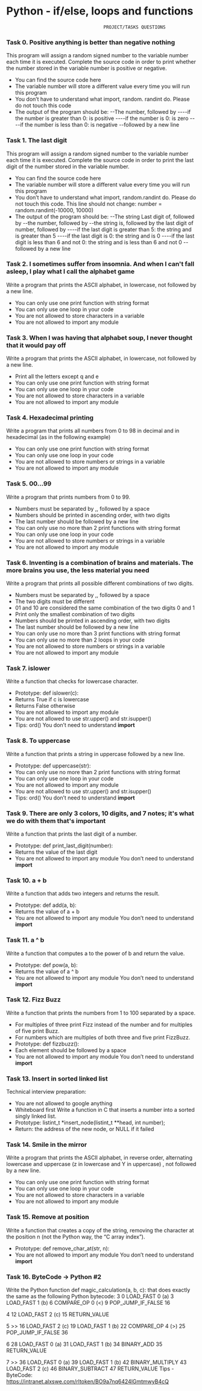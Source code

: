 # Python - if/else, loops and functions
                                        PROJECT/TASKS QUESTIONS

### Task 0. Positive anything is better than negative nothing

This program will assign a random signed number to the variable number each time it is executed. Complete the source code in order to print whether the number stored in the variable number is positive or negative.
- You can find the source code here
- The variable number will store a different value every time you will run this program
- You don’t have to understand what import, random. randint do. Please do not touch this code
- The output of the program should be:
--The number, followed by
----if the number is greater than 0: is positive
----if the number is 0: is zero
----if the number is less than 0: is negative
--followed by a new line

### Task 1. The last digit

This program will assign a random signed number to the variable number each time it is executed. Complete the source code in order to print the last digit of the number stored in the variable number.
- You can find the source code here
- The variable number will store a different value every time you will run this program
- You don’t have to understand what import, random.randint do. Please do not touch this code. This line should not change: number = random.randint(-10000, 10000)
- The output of the program should be:
--The string Last digit of, followed by
--the number, followed by
--the string is, followed by the last digit of number, followed by
----if the last digit is greater than 5: the string and is greater than 5
----if the last digit is 0: the string and is 0
----if the last digit is less than 6 and not 0: the string and is less than 6 and not 0
--followed by a new line

### Task 2.  I sometimes suffer from insomnia. And when I can't fall asleep, I play what I call the alphabet game

Write a program that prints the ASCII alphabet, in lowercase, not followed by a new line.
- You can only use one print function with string format
- You can only use one loop in your code
- You are not allowed to store characters in a variable
- You are not allowed to import any module

### Task 3. When I was having that alphabet soup, I never thought that it would pay off

Write a program that prints the ASCII alphabet, in lowercase, not followed by a new line.
- Print all the letters except q and e
- You can only use one print function with string format
- You can only use one loop in your code
- You are not allowed to store characters in a variable
- You are not allowed to import any module

### Task 4. Hexadecimal printing

Write a program that prints all numbers from 0 to 98 in decimal and in hexadecimal (as in the following example)
- You can only use one print function with string format
- You can only use one loop in your code
- You are not allowed to store numbers or strings in a variable
- You are not allowed to import any module

### Task 5. 00...99

Write a program that prints numbers from 0 to 99.
- Numbers must be separated by ,, followed by a space
- Numbers should be printed in ascending order, with two digits
- The last number should be followed by a new line
- You can only use no more than 2 print functions with string format
- You can only use one loop in your code
- You are not allowed to store numbers or strings in a variable
- You are not allowed to import any module

### Task 6. Inventing is a combination of brains and materials. The more brains you use, the less material you need

Write a program that prints all possible different combinations of two digits.
- Numbers must be separated by ,, followed by a space
- The two digits must be different
- 01 and 10 are considered the same combination of the two digits 0 and 1
- Print only the smallest combination of two digits
- Numbers should be printed in ascending order, with two digits
- The last number should be followed by a new line
- You can only use no more than 3 print functions with string format
- You can only use no more than 2 loops in your code
- You are not allowed to store numbers or strings in a variable
- You are not allowed to import any module

### Task 7. islower

Write a function that checks for lowercase character.
- Prototype: def islower(c):
- Returns True if c is lowercase
- Returns False otherwise
- You are not allowed to import any module
- You are not allowed to use str.upper() and str.isupper()
- Tips: ord()
You don’t need to understand __import__

### Task 8. To uppercase

Write a function that prints a string in uppercase followed by a new line.
- Prototype: def uppercase(str):
- You can only use no more than 2 print functions with string format
- You can only use one loop in your code
- You are not allowed to import any module
- You are not allowed to use str.upper() and str.isupper()
- Tips: ord()
You don’t need to understand __import__

### Task 9. There are only 3 colors, 10 digits, and 7 notes; it's what we do with them that's important

Write a function that prints the last digit of a number.
- Prototype: def print_last_digit(number):
- Returns the value of the last digit
- You are not allowed to import any module
You don’t need to understand __import__

### Task 10. a + b

Write a function that adds two integers and returns the result.
- Prototype: def add(a, b):
- Returns the value of a + b
- You are not allowed to import any module
You don’t need to understand __import__

### Task 11. a ^ b

Write a function that computes a to the power of b and return the value.
- Prototype: def pow(a, b):
- Returns the value of a ^ b
- You are not allowed to import any module
You don’t need to understand __import__

### Task 12. Fizz Buzz

Write a function that prints the numbers from 1 to 100 separated by a space.
- For multiples of three print Fizz instead of the number and for multiples of five print Buzz.
- For numbers which are multiples of both three and five print FizzBuzz.
- Prototype: def fizzbuzz():
- Each element should be followed by a space
- You are not allowed to import any module
You don’t need to understand __import__

### Task 13. Insert in sorted linked list

Technical interview preparation:
- You are not allowed to google anything
- Whiteboard first
Write a function in C that inserts a number into a sorted singly linked list.
- Prototype: listint_t *insert_node(listint_t **head, int number);
- Return: the address of the new node, or NULL if it failed

### Task 14. Smile in the mirror

Write a program that prints the ASCII alphabet, in reverse order, alternating lowercase and uppercase (z in lowercase and Y in uppercase) , not followed by a new line.
- You can only use one print function with string format
- You can only use one loop in your code
- You are not allowed to store characters in a variable
- You are not allowed to import any module

### Task 15. Remove at position

Write a function that creates a copy of the string, removing the character at the position n (not the Python way, the “C array index”).
- Prototype: def remove_char_at(str, n):
- You are not allowed to import any module
You don’t need to understand __import__

### Task 16. ByteCode -> Python #2

Write the Python function def magic_calculation(a, b, c): that does exactly the same as the following Python bytecode:
3           0 LOAD_FAST                0 (a)
              3 LOAD_FAST                1 (b)
              6 COMPARE_OP               0 (<)
              9 POP_JUMP_IF_FALSE       16

  4          12 LOAD_FAST                2 (c)
             15 RETURN_VALUE

  5     >>   16 LOAD_FAST                2 (c)
             19 LOAD_FAST                1 (b)
             22 COMPARE_OP               4 (>)
             25 POP_JUMP_IF_FALSE       36

  6          28 LOAD_FAST                0 (a)
             31 LOAD_FAST                1 (b)
             34 BINARY_ADD
             35 RETURN_VALUE

  7     >>   36 LOAD_FAST                0 (a)
             39 LOAD_FAST                1 (b)
             42 BINARY_MULTIPLY
             43 LOAD_FAST                2 (c)
             46 BINARY_SUBTRACT
             47 RETURN_VALUE
Tips - ByteCode: https://intranet.alxswe.com/rltoken/BO9a7nq6424lGmtmwyB4cQ
